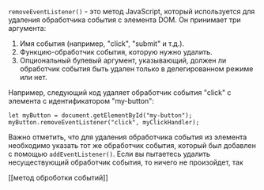 `removeEventListener()` - это метод JavaScript, который используется для удаления обработчика события с элемента DOM. Он принимает три аргумента:

1.  Имя события (например, "click", "submit" и т.д.).
2.  Функцию-обработчик события, которую нужно удалить.
3.  Опциональный булевый аргумент, указывающий, должен ли обработчик события быть удален только в делегированном режиме или нет.

Например, следующий код удаляет обработчик события "click" с элемента с идентификатором "my-button":

`let myButton = document.getElementById("my-button"); myButton.removeEventListener("click", myClickHandler);`

Важно отметить, что для удаления обработчика события из элемента необходимо указать тот же обработчик события, который был добавлен с помощью `addEventListener()`. Если вы пытаетесь удалить несуществующий обработчик события, то ничего не произойдет, так

[[метод оброботки событий]]
